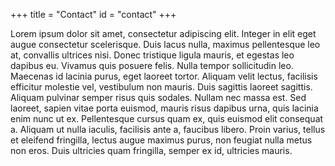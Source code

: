 +++
title = "Contact"
id = "contact"
+++


Lorem ipsum dolor sit amet, consectetur adipiscing elit. Integer in elit eget augue consectetur scelerisque. Duis lacus nulla, maximus pellentesque leo at, convallis ultrices nisi. Donec tristique ligula mauris, et egestas leo dapibus eu. Vivamus quis posuere felis. Nulla tempor sollicitudin leo. Maecenas id lacinia purus, eget laoreet tortor. Aliquam velit lectus, facilisis efficitur molestie vel, vestibulum non mauris. Duis sagittis laoreet sagittis. Aliquam pulvinar semper risus quis sodales. Nullam nec massa est. Sed laoreet, sapien vitae porta euismod, mauris risus dapibus urna, quis lacinia enim nunc ut ex. Pellentesque cursus quam ex, quis euismod elit consequat a. Aliquam ut nulla iaculis, facilisis ante a, faucibus libero. Proin varius, tellus et eleifend fringilla, lectus augue maximus purus, non feugiat nulla metus non eros. Duis ultricies quam fringilla, semper ex id, ultricies mauris.
